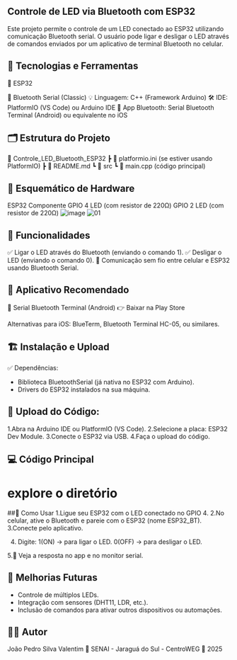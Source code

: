 ## Controle de LED via Bluetooth com ESP32

Este projeto permite o controle de um LED conectado ao ESP32 utilizando comunicação Bluetooth serial. O usuário pode ligar e desligar o LED através de comandos enviados por um aplicativo de terminal Bluetooth no celular.

## 🚀 Tecnologias e Ferramentas
🔌 ESP32

🔵 Bluetooth Serial (Classic)
💡 Linguagem: C++ (Framework Arduino)
🛠️ IDE: PlatformIO (VS Code) ou Arduino IDE
📲 App Bluetooth: Serial Bluetooth Terminal (Android) ou equivalente no iOS


## 🗂️ Estrutura do Projeto
📁 Controle_LED_Bluetooth_ESP32
 ┣ 📄 platformio.ini (se estiver usando PlatformIO)
 ┣ 📄 README.md
 ┗ 📄 src
    ┗ 📄 main.cpp (código principal)


## 🔌 Esquemático de Hardware
ESP32	Componente
GPIO 4	LED (com resistor de 220Ω)
GPIO 2	LED (com resistor de 220Ω)
![image](https://github.com/user-attachments/assets/53c08e62-6997-4341-bb13-625835af1c13)
![01](https://github.com/user-attachments/assets/38042fd8-35fc-4e60-9a04-05d24e2b11e4)



## 🧠 Funcionalidades
✅ Ligar o LED através do Bluetooth (enviando o comando 1).
✅ Desligar o LED (enviando o comando 0).
📡 Comunicação sem fio entre celular e ESP32 usando Bluetooth Serial.


## 📲 Aplicativo Recomendado
🔗 Serial Bluetooth Terminal (Android)
👉 Baixar na Play Store

Alternativas para iOS:
BlueTerm, Bluetooth Terminal HC-05, ou similares.

## 🏗️ Instalação e Upload
✅ Dependências:
- Biblioteca BluetoothSerial (já nativa no ESP32 com Arduino).
- Drivers do ESP32 instalados na sua máquina.

## 🔧 Upload do Código:
1.Abra na Arduino IDE ou PlatformIO (VS Code).
2.Selecione a placa: ESP32 Dev Module.
3.Conecte o ESP32 via USB.
4.Faça o upload do código.

## 💻 Código Principal
# explore o diretório

##🔗 Como Usar
1.Ligue seu ESP32 com o LED conectado no GPIO 4.
2.No celular, ative o Bluetooth e pareie com o ESP32 (nome ESP32_BT).
3.Conecte pelo aplicativo.

4. Digite:
1(ON) → para ligar o LED.
0(OFF) → para desligar o LED.

5.🚀 Veja a resposta no app e no monitor serial.


## 🎯 Melhorias Futuras
- Controle de múltiplos LEDs.
- Integração com sensores (DHT11, LDR, etc.).
- Inclusão de comandos para ativar outros dispositivos ou automações.

## 👨‍💻 Autor
João Pedro Silva Valentim
📍 SENAI - Jaraguá do Sul - CentroWEG
📅 2025 
